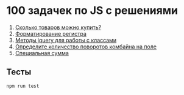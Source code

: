 # 100 задачек по JS с решениями

1. [Сколько товаров можно купить?](1.max-goods)
2. [Форматирование регистра](2.format-case)
3. [Методы jquery для работы с классами](3.dom-classes)
4. [Определите количество поворотов комбайна на поле](4.combain)
5. [Специальная сумма](5.special-sum)

## Тесты

```
npm run test
```